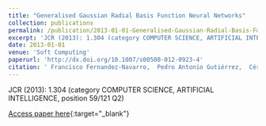```yaml
---
title: "Generalised Gaussian Radial Basis Function Neural Networks"
collection: publications
permalink: /publication/2013-01-01-Generalised-Gaussian-Radial-Basis-Function-Neural-Networks
excerpt: 'JCR (2013): 1.304 (category COMPUTER SCIENCE, ARTIFICIAL INTELLIGENCE, position 59/121 Q2)'
date: 2013-01-01
venue: 'Soft Computing'
paperurl: 'http://dx.doi.org/10.1007/s00500-012-0923-4'
citation: ' Francisco Fernandez-Navarro,  Pedro Antonio Gutiérrez,  César Hervás-Martínez, &quot;Generalised Gaussian Radial Basis Function Neural Networks.&quot; Soft Computing, Vol. 17(3), 2013, pp. 519-533.'
---
```

JCR (2013): 1.304 (category COMPUTER SCIENCE, ARTIFICIAL INTELLIGENCE, position 59/121 Q2)

[Access paper here](http://dx.doi.org/10.1007/s00500-012-0923-4){:target="_blank"}
